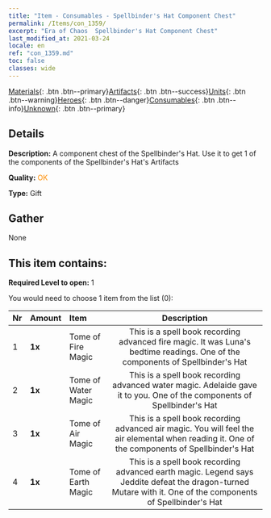 ```yaml
---
title: "Item - Consumables - Spellbinder's Hat Component Chest"
permalink: /Items/con_1359/
excerpt: "Era of Chaos  Spellbinder's Hat Component Chest"
last_modified_at: 2021-03-24
locale: en
ref: "con_1359.md"
toc: false
classes: wide
---
```

 [Materials](/Items/){: .btn .btn--primary}[Artifacts](/Items/Artifacts/){: .btn .btn--success}[Units](/Items/Units/){: .btn .btn--warning}[Heroes](/Items/Heroes/){: .btn .btn--danger}[Consumables](/Items/Consumables/){: .btn .btn--info}[Unknown](/Items/Unknown/){: .btn .btn--primary}

## Details
 **Description:** A component chest of the Spellbinder's Hat. Use it to get 1 of the components of the Spellbinder's Hat's Artifacts

 **Quality:** <span style="color: #FF8C00">OK</span>

 **Type:** Gift

## Gather

  None

## This item contains:

 **Required Level to open:** 1

 You would need to choose 1 item from the list (0):

  | Nr | Amount |     Item    | Description |
  |:---|:-------|:------------|:-----------:|
  | 1 |  **1x** | Tome of Fire Magic | This is a spell book recording advanced fire magic. It was Luna's bedtime readings. One of the components of Spellbinder's Hat  | 
  | 2 |  **1x** | Tome of Water Magic | This is a spell book recording advanced water magic. Adelaide gave it to you. One of the components of Spellbinder's Hat  | 
  | 3 |  **1x** | Tome of Air Magic | This is a spell book recording advanced air magic. You will feel the air elemental when reading it. One of the components of Spellbinder's Hat  | 
  | 4 |  **1x** | Tome of Earth Magic | This is a spell book recording advanced earth magic. Legend says Jeddite defeat the dragon-turned Mutare with it. One of the components of Spellbinder's Hat  | 
